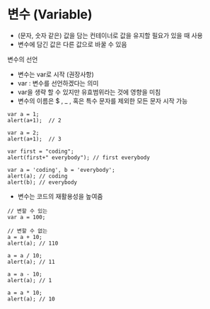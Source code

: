 # 변수 (Variable)

* (문자, 숫자 같은) 값을 담는 컨테이너로 값을 유지할 필요가 있을 때 사용
* 변수에 담긴 값은 다른 값으로 바꿀 수 있음

변수의 선언

* 변수는 var로 시작 (권장사항)
* var : 변수를 선언하겠다는 의미
* var을 생략 할 수 있지만 유효범위라는 것에 영향을 미침
* 변수의 이름은 $ , _ , 혹은 특수 문자를 제외한 모든 문자 시작 가능
```text
var a = 1;
alert(a+1);  // 2

var a = 2;
alert(a+1);  // 3

var first = "coding";
alert(first+" everybody"); // first everybody

var a = 'coding', b = 'everybody';
alert(a); // coding
alert(b); // everybody
```

* 변수는 코드의 재활용성을 높여줌
```text
// 변할 수 있는
var a = 100; 

// 변할 수 없는
a = a + 10;
alert(a); // 110

a = a / 10;
alert(a); // 11

a = a - 10; 
alert(a); // 1

a = a * 10;      
alert(a); // 10
```






